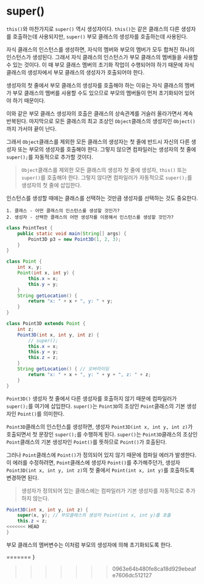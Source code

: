 # super()

`this()`와 마찬가지로 `super()` 역시 생성자이다. `this()`는 같은 클래스의 다른 생성자를 호출하는데 사용되지만, `super()` 부모 클래스의 생성자를 호출하는데 사용된다.

자식 클래스의 인스턴스를 생성하면, 자식의 멤버와 부모의 멤버가 모두 합쳐진 하나의 인스턴스가 생성된다. 그래서 자식 클래스의 인스턴스가 부모 클래스의 멤버들을 사용할 수 있는 것이다. 이 때 부모 클래스 멤버의 초기화 작업이 수행되어야 하기 때문에 자식 클래스의 생성자에서 부모 클래스의 생성자가 호출되어야 한다.

생성자의 첫 줄에서 부모 클래스의 생성자를 호출해야 하는 이유는 자식 클래스의 멤버가 부모 클래스의 멤버를 사용할 수도 있으므로 부모의 멤버들이 먼저 초기화되어 있어야 하기 때문이다.

이와 같은 부모 클래스 생성자의 호출은 클래스의 상속관계를 거슬러 올라가면서 계속 반복된다. 마지막으로 모든 클래스의 최고 조상인 `Object`클래스의 생성자인 `Object()`까지 가서야 끝이 난다.

그래서 `Object`클래스를 제외한 모든 클래스의 생성자는 첫 줄에 반드시 자신의 다른 생성자 또는 부모의 생성자를 호출해야 한다. 그렇지 않으면 컴파일러는 생성자의 첫 줄에 `super();`를 자동적으로 추가할 것이다.

> `Object`클래스를 제외한 모든 클래스의 생성자 첫 줄에 생성자, `this()` 또는 `super()`를 호출해야 한다. 그렇지 않다면 컴파일러가 자동적으로 `super();`를 생성자의 첫 줄에 삽입한다.

인스턴스를 생성할 때에는 클래스를 선택하는 것만큼 생성자를 선택하는 것도 중요한다.

    1. 클래스 - 어떤 클래스의 인스턴스를 생성할 것인가?
    2. 생성자 - 선택한 클래스의 어떤 생성자를 이용해서 인스턴스를 생성할 것인가?

```java
class PointTest {
    public static void main(String[] args) {
        Point3D p3 = new Point3D(1, 2, 3);
    }
}

class Point {
    int x, y;
    Point(int x, int y) {
        this.x = x;
        this.y = y;
    }
    String getLocation() {
        return "x: " + x + ", y: " + y;
    }
}

class Point3D extends Point {
    int z;
    Point3D(int x, int y, int z) {
        // super();
        this.x = x;
        this.y = y;
        this.z = z;
    }
    String getLocation() { // 오버라이딩
        return "x: " + x + ", y: " + y + ", z: " + z;
    }
}
```
`Point3D()` 생성자 첫 줄에서 다른 생성자를 호출하지 않기 때문에 컴파일러가 `super();`를 여기에 삽입한다. `super()`는 `Point3D`의 조상인 `Point`클래스의 기본 생성자인 `Point()`를 의미한다.

`Point3D`클래스의 인스턴스를 생성하면, 생성자 `Point3D(int x, int y, int z)`가 호출되면서 첫 문장인 `super();`를 수행하게 된다. `super()`는 `Point3D`클래스의 조상인 `Point`클래스의 기본 생성자인 `Point()`를 뜻하므로 `Point()`가 호출된다.

그러나 `Point`클래스에 `Point()`가 정의되어 있지 않기 때문에 컴파일 에러가 발생한다. 이 에러를 수정하려면, `Point`클래스에 생성자 `Point()`를 추가해주던가, 생성자 `Point3D(int x, int y, int z)`의 첫 줄에서 `Point(int x, int y)`를 호출하도록 변경하면 된다.

> 생성자가 정의되어 있는 클래스에는 컴파일러가 기본 생성자를 자동적으로 추가하지 않는다.

```java
Point3D(int x, int y, int z) {
    super(x, y); // 부모클래스의 생성자 Point(int x, int y)를 호출
    this.z = z;
<<<<<<< HEAD
}
```
부모 클래스의 멤버변수는 이처럼 부모의 생성자에 의해 초기화되도록 한다.

=======
}
>>>>>>> 0963e64b480fe8ca18d929ebeafe7606dc512127
